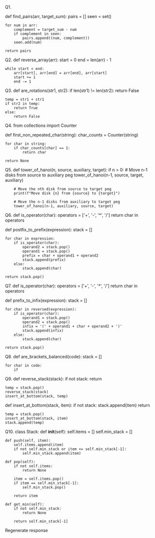 Q1.

def find_pairs(arr, target_sum):
    pairs = []
    seen = set()

    for num in arr:
        complement = target_sum - num
        if complement in seen:
            pairs.append((num, complement))
        seen.add(num)

    return pairs
Q2. 
def reverse_array(arr):
    start = 0
    end = len(arr) - 1

    while start < end:
        arr[start], arr[end] = arr[end], arr[start]
        start += 1
        end -= 1
Q3. 
def are_rotations(str1, str2):
    if len(str1) != len(str2):
        return False

    temp = str1 + str1
    if str2 in temp:
        return True
    else:
        return False
Q4. 
from collections import Counter

def first_non_repeated_char(string):
    char_counts = Counter(string)

    for char in string:
        if char_counts[char] == 1:
            return char

    return None
Q5.
def tower_of_hanoi(n, source, auxiliary, target):
    if n > 0:
        # Move n-1 disks from source to auxiliary peg
        tower_of_hanoi(n-1, source, target, auxiliary)
        
        # Move the nth disk from source to target peg
        print(f"Move disk {n} from {source} to {target}")
        
        # Move the n-1 disks from auxiliary to target peg
        tower_of_hanoi(n-1, auxiliary, source, target)
Q6. 
def is_operator(char):
    operators = ['+', '-', '*', '/']
    return char in operators

def postfix_to_prefix(expression):
    stack = []

    for char in expression:
        if is_operator(char):
            operand2 = stack.pop()
            operand1 = stack.pop()
            prefix = char + operand1 + operand2
            stack.append(prefix)
        else:
            stack.append(char)

    return stack.pop()
Q7.
def is_operator(char):
    operators = ['+', '-', '*', '/']
    return char in operators

def prefix_to_infix(expression):
    stack = []

    for char in reversed(expression):
        if is_operator(char):
            operand1 = stack.pop()
            operand2 = stack.pop()
            infix = '(' + operand1 + char + operand2 + ')'
            stack.append(infix)
        else:
            stack.append(char)

    return stack.pop()
Q8. 
def are_brackets_balanced(code):
    stack = []

    for char in code:
        if
Q9.
def reverse_stack(stack):
    if not stack:
        return

    temp = stack.pop()
    reverse_stack(stack)
    insert_at_bottom(stack, temp)


def insert_at_bottom(stack, item):
    if not stack:
        stack.append(item)
        return

    temp = stack.pop()
    insert_at_bottom(stack, item)
    stack.append(temp)
Q10. 
class Stack:
    def __init__(self):
        self.items = []
        self.min_stack = []

    def push(self, item):
        self.items.append(item)
        if not self.min_stack or item <= self.min_stack[-1]:
            self.min_stack.append(item)

    def pop(self):
        if not self.items:
            return None

        item = self.items.pop()
        if item == self.min_stack[-1]:
            self.min_stack.pop()

        return item

    def get_min(self):
        if not self.min_stack:
            return None

        return self.min_stack[-1]










Regenerate response



